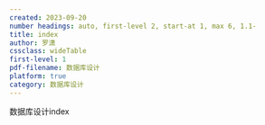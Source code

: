 ```yaml
---
created: 2023-09-20
number headings: auto, first-level 2, start-at 1, max 6, 1.1-
title: index
author: 罗潇
cssclass: wideTable
first-level: 1
pdf-filename: 数据库设计
platform: true
category: 数据库设计
---
```


数据库设计index
